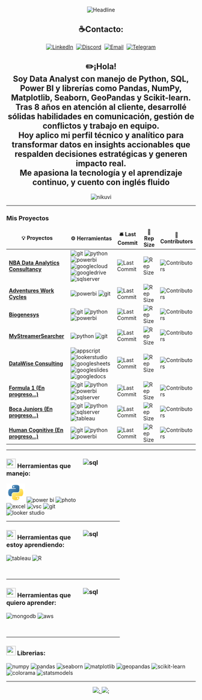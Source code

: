 <div>
  <div align=center>
   <img src="https://media.tenor.com/uF7aJqxcM6QAAAAj/digital-skola-bertalenta-digital.gif" alt="" />
   <br>
   <img src="https://readme-typing-svg.herokuapp.com?color=FA8072&size=32&center=true&vCenter=true&width=600&height=50&lines=Hola+soy+Nicole+%F0%9F%91%8B" alt="Headline" />
</div>

<div align="center">
  <h2>☕Contacto:</h2>
  <a href="https://www.linkedin.com/in/nicoleviviant/"><img src="https://img.icons8.com/?size=100&id=WyB8Jtm9PZoo&format=png&color=000000" alt="LinkedIn" width="80" height="80" /></a>&nbsp;
  <a href="https://discord.com/users/nikuvi"><img src="https://img.icons8.com/?size=100&id=36wRfL5VpMnw&format=png&color=000000" alt="Discord" width="80" height="80" /></a>&nbsp;
  <a href="mailto:nicoleviviant@gmail.com"><img src="https://img.icons8.com/?size=100&id=K1IV4wU6ceuS&format=png&color=000000" alt="Email" width="80" height="80" /></a>&nbsp;
  <a href="https://t.me/nicoleviviant"><img src="https://img.icons8.com/?size=100&id=Ai1GT4W6UPLG&format=png&color=000000" alt="Telegram" width="80" height="80" /></a>
</div>

<div>
  <h2 align="center">
  ✏️¡Hola!
  <br>Soy Data Analyst con manejo de Python, SQL, Power BI y librerías como Pandas, NumPy, Matplotlib, Seaborn, GeoPandas y Scikit-learn.
  <br>Tras 8 años en atención al cliente, desarrollé sólidas habilidades en comunicación, gestión de conflictos y trabajo en equipo.
  <br>Hoy aplico mi perfil técnico y analítico para transformar datos en insights accionables que respalden decisiones estratégicas y generen impacto real.
  <br>Me apasiona la tecnología y el aprendizaje continuo, y cuento con inglés fluido
  </h2>
</div>

<div>
  <p align="center"> 
   <img src="https://komarev.com/ghpvc/?username=nikuvi&label=Profile%20views&color=0e75b6&style=flat" alt="nikuvi" /> 
  </p>
</div>

<hr width="100%" >

<h3>Mis Proyectos</h3>
<table>
  <thead align="center">
    <tr border: none;>
      <td><b>💡 Proyectos</b></td>
      <td><b>⚙️ Herramientas</b></td>
      <td><b>🛎️ Last Commit</b></td>
      <td><b>📁 Rep Size</b></td>
      <td><b>👤 Contributors</b></td>
    </tr>
  </thead>
  <tbody>
    <tr>
      <td><a href="https://github.com/nikuvi/Gametime-Stats---NBA-Data-Analytics-Consultancy"><b>NBA Data Analytics Consultancy</b></a></td>
      <td>
	<img alt="git" src="https://img.icons8.com/?size=100&id=20906&format=png&color=000000" height="20" width="20"/>
	<img alt="python" src="https://img.icons8.com/?size=100&id=13441&format=png&color=000000" height="20" width="20"/>
	<img alt="powerbi" src="https://img.icons8.com/?size=100&id=3sGOUDo9nJ4k&format=png&color=000000" height="20" width="20"/>
	<img alt="googlecloud" src="https://img.icons8.com/?size=100&id=WHRLQdbEXQ16&format=png&color=000000" height="20" width="20"/>
	<img alt="googledrive" src="https://img.icons8.com/?size=100&id=eKDChMKt75eu&format=png&color=000000" height="20" width="20"/>
	<img alt="sqlserver" src="https://img.icons8.com/?size=100&id=laYYF3dV0Iew&format=png&color=000000" height="20" width="20"/>
      </td>
      <td><img alt="Last Commit" src="https://img.shields.io/github/last-commit/nikuvi/Gametime-Stats---NBA-Data-Analytics-Consultancy?style=for-the-badge)"/></td>
      <td><img alt="Rep Size" src="https://img.shields.io/github/repo-size/nikuvi/Gametime-Stats---NBA-Data-Analytics-Consultancy?style=for-the-badge"/></td>
      <td><img alt="Contributors" src="https://img.shields.io/github/contributors/nikuvi/Gametime-Stats---NBA-Data-Analytics-Consultancy?style=for-the-badge"/></td>
    </tr>
	  <tr>
      <td><a href="https://github.com/nikuvi/Adventures-Work-Cycles"><b>Adventures Work Cycles</b></a></td>
      <td>
	<img alt="powerbi" src="https://img.icons8.com/?size=100&id=3sGOUDo9nJ4k&format=png&color=000000" height="20" width="20"/>
	<img alt="git" src="https://img.icons8.com/?size=100&id=20906&format=png&color=000000" height="20" width="20"/>
      </td>
      <td><img alt="Last Commit" src="https://img.shields.io/github/last-commit/nikuvi/Adventures-Work-Cycles?style=for-the-badge)"/></td>
      <td><img alt="Rep Size" src="https://img.shields.io/github/repo-size/nikuvi/Adventures-Work-Cycles?style=for-the-badge"/></td>
      <td><img alt="Contributors" src="https://img.shields.io/github/contributors/nikuvi/Adventures-Work-Cycles?style=for-the-badge"/></td>
    </tr>
    <tr>
      <td><a href="https://github.com/nikuvi/Biogenesys"><b>Biogenesys</b></a></td>
      <td>
	<img alt="git" src="https://img.icons8.com/?size=100&id=20906&format=png&color=000000" height="20" width="20"/>
	<img alt="python" src="https://img.icons8.com/?size=100&id=13441&format=png&color=000000" height="20" width="20"/>
	<img alt="powerbi" src="https://img.icons8.com/?size=100&id=3sGOUDo9nJ4k&format=png&color=000000" height="20" width="20"/>
      </td>
      <td><img alt="Last Commit" src="https://img.shields.io/github/last-commit/nikuvi/Biogenesys?style=for-the-badge)"/></td>
      <td><img alt="Rep Size" src="https://img.shields.io/github/repo-size/nikuvi/Biogenesys?style=for-the-badge"/></td>
      <td><img alt="Contributors" src="https://img.shields.io/github/contributors/nikuvi/Biogenesys?style=for-the-badge"/></td>
    </tr>
    <tr>
      <td><a href="https://github.com/nikuvi/MyStreamerSearcher"><b>MyStreamerSearcher</b></a></td>
      <td>
	<img alt="python" src="https://img.icons8.com/?size=100&id=13441&format=png&color=000000" height="20" width="20"/>
	<img alt="git" src="https://img.icons8.com/?size=100&id=20906&format=png&color=000000" height="20" width="20"/>
      </td>
      <td><img alt="Last Commit" src="https://img.shields.io/github/last-commit/nikuvi/MyStreamerSearcher?style=for-the-badge)"/></td>
      <td><img alt="Rep Size" src="https://img.shields.io/github/repo-size/nikuvi/MyStreamerSearcher?style=for-the-badge"/></td>
      <td><img alt="Contributors" src="https://img.shields.io/github/contributors/nikuvi/MyStreamerSearcher?style=for-the-badge"/></td>
    </tr>
	<tr>
      <td><a href="https://github.com/nikuvi/DatawiseConsulting"><b>DataWise Consulting</b></a></td>
      <td>
	<img alt="appscript" src="https://github.com/user-attachments/assets/9b7a72ba-d62a-457d-ab14-1171b42396f5" height="20" width="20"/>
	<img alt="lookerstudio" src="https://img.icons8.com/?size=100&id=SruJhzn0nnLl&format=png&color=000000" height="20" width="20"/>
	<img alt="googlesheets" src="https://img.icons8.com/?size=100&id=30461&format=png&color=000000" height="20" width="20"/>
	<img alt="googleslides" src="https://img.icons8.com/?size=100&id=30462&format=png&color=000000" height="20" width="20"/>
	<img alt="googledocs" src="https://img.icons8.com/?size=100&id=30464&format=png&color=000000" height="20" width="20"/>
      </td>
      <td><img alt="Last Commit" src="https://img.shields.io/github/last-commit/nikuvi/DatawiseConsulting?style=for-the-badge)"/></td>
      <td><img alt="Rep Size" src="https://img.shields.io/github/repo-size/nikuvi/DatawiseConsulting?style=for-the-badge"/></td>
      <td><img alt="Contributors" src="https://img.shields.io/github/contributors/nikuvi/DatawiseConsulting?style=for-the-badge"/></td>
    </tr>
    <tr>
      <td><a href="https://github.com/nikuvi/Formula1"><b>Formula 1 (En progreso...)</b></a></td>
      <td>
	<img alt="git" src="https://img.icons8.com/?size=100&id=20906&format=png&color=000000" height="20" width="20"/>
	<img alt="python" src="https://img.icons8.com/?size=100&id=13441&format=png&color=000000" height="20" width="20"/>
	<img alt="powerbi" src="https://img.icons8.com/?size=100&id=3sGOUDo9nJ4k&format=png&color=000000" height="20" width="20"/>
	<img alt="sqlserver" src="https://img.icons8.com/?size=100&id=laYYF3dV0Iew&format=png&color=000000" height="20" width="20"/>
      </td>
      <td><img alt="Last Commit" src="https://img.shields.io/github/last-commit/nikuvi/Formula1?style=for-the-badge)"/></td>
      <td><img alt="Rep Size" src="https://img.shields.io/github/repo-size/nikuvi/Formula1?style=for-the-badge"/></td>
      <td><img alt="Contributors" src="https://img.shields.io/github/contributors/nikuvi/Formula1?style=for-the-badge"/></td>
    </tr>
	<tr>
      <td><a href="https://github.com/nikuvi/BocaJuniors"><b>Boca Juniors (En progreso...)</b></a></td>
      <td>
	<img alt="git" src="https://img.icons8.com/?size=100&id=20906&format=png&color=000000" height="20" width="20"/>
	<img alt="python" src="https://img.icons8.com/?size=100&id=13441&format=png&color=000000" height="20" width="20"/>
	<img alt="sqlserver" src="https://img.icons8.com/?size=100&id=laYYF3dV0Iew&format=png&color=000000" height="20" width="20"/>
	<img alt="tableau" src="https://img.icons8.com/?size=100&id=9Kvi1p1F0tUo&format=png&color=000000" height="20" width="20"/>
      </td>
      <td><img alt="Last Commit" src="https://img.shields.io/github/last-commit/nikuvi/BocaJuniors?style=for-the-badge)"/></td>
      <td><img alt="Rep Size" src="https://img.shields.io/github/repo-size/nikuvi/BocaJuniors?style=for-the-badge"/></td>
      <td><img alt="Contributors" src="https://img.shields.io/github/contributors/nikuvi/BocaJuniors?style=for-the-badge"/></td>
    </tr>
	<tr>
      <td><a href="https://github.com/nikuvi/HumanCognitive"><b>Human Cognitive (En progreso...)</b></a></td>
      <td>
	<img alt="git" src="https://img.icons8.com/?size=100&id=20906&format=png&color=000000" height="20" width="20"/>
	<img alt="python" src="https://img.icons8.com/?size=100&id=13441&format=png&color=000000" height="20" width="20"/>
	<img alt="powerbi" src="https://img.icons8.com/?size=100&id=3sGOUDo9nJ4k&format=png&color=000000" height="20" width="20"/>
      </td>
      <td><img alt="Last Commit" src="https://img.shields.io/github/last-commit/nikuvi/HumanCognitive?style=for-the-badge)"/></td>
      <td><img alt="Rep Size" src="https://img.shields.io/github/repo-size/nikuvi/HumanCognitive?style=for-the-badge"/></td>
      <td><img alt="Contributors" src="https://img.shields.io/github/contributors/nikuvi/HumanCognitive?style=for-the-badge"/></td>
    </tr>
  </tbody>
</table>

<hr width="100%" >

<div>
  <h3 align="left"><img src="https://img.icons8.com/?size=100&id=12784&format=png&color=000000" alt="" width="25" height="25"/>
    <img align="right" alt="sql" width="300" src="https://media1.tenor.com/m/Rtyg-9DI9EAAAAAd/sql.gif" width="150" height="130"/>
  Herramientas que manejo:</h3>
  <p align="left"> 
   <img src="https://raw.githubusercontent.com/devicons/devicon/master/icons/python/python-original.svg" alt="python" width="50" height="50"/>
   <img src="https://img.icons8.com/?size=256&id=Ny0t2MYrJ70p&format=png" alt="power bi" width="50" height="50"/>
   <img src="https://img.icons8.com/?size=256&id=13677&format=png" alt="photo" width="50" height="50"/>
   <img src="https://img.icons8.com/?size=256&id=117561&format=png" alt="excel" width="50" height="50"/>
   <img src="https://img.icons8.com/?size=100&id=9OGIyU8hrxW5&format=png&color=000000" alt="vsc" width="50" height="50"/>
   <img src="https://img.icons8.com/?size=100&id=20906&format=png&color=000000" alt="git" width="50" height="50"/>
   <img src="https://img.icons8.com/?size=100&id=SruJhzn0nnLl&format=png&color=000000" alt="looker studio" width="45" height="45"/>
  </p>
</div>

<hr width="60%" >

<div>
  <h3 align="left"><img src="https://img.icons8.com/?size=100&id=118805&format=png&color=000000" alt="" width="25" height="25"/>
    <img align="right" alt="sql" width="300" src="https://media1.giphy.com/media/v1.Y2lkPTc5MGI3NjExeG5hZXE2bGM1bnFxN3hiZDhzdm5zMzRib2d0aGV1MmNjOHUzaWwyNSZlcD12MV9pbnRlcm5hbF9naWZfYnlfaWQmY3Q9Zw/CuuSHzuc0O166MRfjt/giphy.gif" width="150" height="130"/>
  Herramientas que estoy aprendiendo:</h3>
  <p align="left"> 
    <img src="https://img.icons8.com/?size=100&id=9Kvi1p1F0tUo&format=png&color=000000" alt="tableau" width="50" height="50"/>
    <img src="https://img.icons8.com/?size=100&id=CLvQeiwFpit4&format=png&color=000000" alt="R" width="50" height="50"/>
  </p>
</div>

<hr width="60%" >

<div>
  <h3 align="left"><img src="https://img.icons8.com/?size=100&id=nmt7myytP45P&format=png&color=000000" alt="" width="25" height="25"/>
    <img align="right" alt="sql" width="300" src="https://media4.giphy.com/media/v1.Y2lkPTc5MGI3NjExNDVjYWhtaDc4Z2sxajNyM3AycWpkYWZpcm52cmJ0dGhuY2g1anJndSZlcD12MV9pbnRlcm5hbF9naWZfYnlfaWQmY3Q9Zw/3NyvreZAtNLrNKTrKa/giphy.gif" width="150" height="130"/>
  Herramientas que quiero aprender:</h3>
  <p align="left"> 
    <img src="https://img.icons8.com/?size=100&id=tBBf3P8HL0vR&format=png&color=000000" alt="mongodb" width="50" height="50"/>
    <img src="https://img.icons8.com/?size=100&id=33039&format=png&color=000000" alt="aws" width="50" height="50"/>
  </p>
</div>

<hr width="60%" >

<div>
  <h3 align="left"><img src="https://img.icons8.com/?size=100&id=MmkqIRv7P6Xy&format=png&color=000000" alt="" width="25" height="25"/>
  Librerias:</h3>
  <p align="left"> 
   <img src="https://img.shields.io/badge/Numpy-777BB4?style=for-the-badge&logo=numpy&logoColor=white" alt="numpy" />
   <img src="https://img.shields.io/badge/Pandas-2C2D72?style=for-the-badge&logo=pandas&logoColor=white" alt="pandas" />
   <img src="https://img.shields.io/badge/Seaborn-77A5D5?style=for-the-badge&logo=seaborn&logoColor=white" alt="seaborn" />
   <img src="https://img.shields.io/badge/MatplotLib-2C2D72?style=for-the-badge&logo=matplotlib&logoColor=white" alt="matplotlib" />
   <img src="https://img.shields.io/badge/Geopandas-60A650?style=for-the-badge&logo=geopandas&logoColor=white" alt="geopandas" />
   <img src="https://img.shields.io/badge/Scikit Learn-F7931E?style=for-the-badge&logo=scikit-learn&logoColor=white" alt="scikit-learn" />
   <img src="https://img.shields.io/badge/Colorama-FFC0CB?style=for-the-badge&logo=colorama&logoColor=white" alt="colorama" />
   <img src="https://img.shields.io/badge/Statsmodels-808080?style=for-the-badge&logo=statsmodels&logoColor=white" alt="statsmodels" />
  </p>
</div>

<hr width="100%" >

<div>
  <p align="center">
    <a href="https://github.com/nikuvi/github-readme-stats"><img src="https://github-readme-stats.vercel.app/api?username=nikuvi&theme=dracula" /</a>;
    <a href="https://github.com/nikuvi/github-readme-stats"><img src="https://github-readme-stats.vercel.app/api/top-langs/?username=nikuvi&hide=html&layout=compact&theme=dracula" /></a>;
  </p>
</div>


